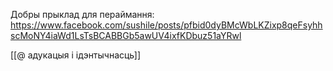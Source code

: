 
Добры прыклад для пераймання: 
https://www.facebook.com/sushile/posts/pfbid0dyBMcWbLKZixp8qeFsyhhscMoNY4iaWd1LsTsBCABBGb5awUV4ixfKDbuz51aYRwl

[[@ адукацыя і ідэнтычнасць]]
